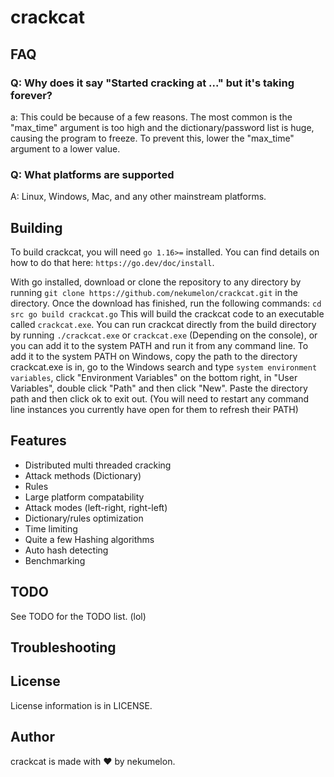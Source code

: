 # crackcat

## FAQ
### Q: Why does it say "Started cracking at ..." but it's taking forever?
a: This could be because of a few reasons. The most common is the "max_time" argument is too high and the dictionary/password list is huge, causing the program to freeze. To prevent this, lower the "max_time" argument to a lower value.

### Q: What platforms are supported
A: Linux, Windows, Mac, and any other mainstream platforms.

## Building
To build crackcat, you will need `go 1.16>=` installed. You can find details on how to do that here: `https://go.dev/doc/install`.

With go installed, download or clone the repository to any directory by running `git clone https://github.com/nekumelon/crackcat.git` in the directory.
Once the download has finished, run the following commands:
`
cd src
go build crackcat.go
`
This will build the crackcat code to an executable called `crackcat.exe`. 
You can run crackcat directly from the build directory by running `./crackcat.exe` or `crackcat.exe` (Depending on the console), or you can add it to the system PATH and run it from any command line. To add it to the system PATH on Windows, copy the path to the directory crackcat.exe is in, go to the Windows search and type `system environment variables`, click "Environment Variables" on the bottom right, in "User Variables", double click "Path" and then click "New". Paste the directory path and then click ok to exit out. (You will need to restart any command line instances you currently have open for them to refresh their PATH)
## Features
* Distributed multi threaded cracking
* Attack methods (Dictionary)
* Rules
* Large platform compatability 
* Attack modes (left-right, right-left)
* Dictionary/rules optimization
* Time limiting
* Quite a few Hashing algorithms
* Auto hash detecting
* Benchmarking

## TODO
See TODO for the TODO list. (lol)

## Troubleshooting

## License
License information is in LICENSE.

## Author
crackcat is made with ❤ by nekumelon.